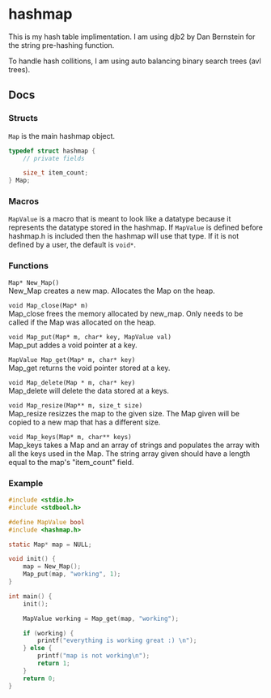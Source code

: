 # hashmap

This is my hash table implimentation.
I am using djb2 by Dan Bernstein for the string pre-hashing function.

To handle hash collitions, I am using auto balancing binary search trees (avl trees).

## Docs
### Structs
`Map` is the main hashmap object.
```c
typedef struct hashmap {
	// private fields

	size_t item_count;
} Map;
```

### Macros
`MapValue` is a macro that is meant to look like a datatype because it represents
the datatype stored in the hashmap. If `MapValue` is defined before hashmap.h is
included then the hashmap will use that type. If it is not defined by a user, the
default is `void*`.

### Functions
`Map* New_Map()`<br>
New_Map creates a new map. Allocates the Map on the heap.

`void Map_close(Map* m)`<br>
Map_close frees the memory allocated by new_map. Only needs to be called if the Map was allocated on the heap.

`void Map_put(Map* m, char* key, MapValue val)`<br>
Map_put addes a void pointer at a key.

`MapValue Map_get(Map* m, char* key)`<br>
Map_get returns the void pointer stored at a key.

`void Map_delete(Map * m, char* key)`<br>
Map_delete will delete the data stored at a keys.

`void Map_resize(Map** m, size_t size)`<br>
Map_resize resizzes the map to the given size. The Map given will be copied
to a new map that has a different size.

`void Map_keys(Map* m, char** keys)`<br>
Map_keys takes a Map and an array of strings and populates the array with
all the keys used in the Map.
The string array given should have a length equal to the map's "item_count"
field.

### Example
```c
#include <stdio.h>
#include <stdbool.h>

#define MapValue bool
#include <hashmap.h>

static Map* map = NULL;

void init() {
	map = New_Map();
	Map_put(map, "working", 1);
}

int main() {
	init();

	MapValue working = Map_get(map, "working");

	if (working) {
		printf("everything is working great :) \n");
	} else {
		printf("map is not working\n");
		return 1;
	}
	return 0;
}
```
